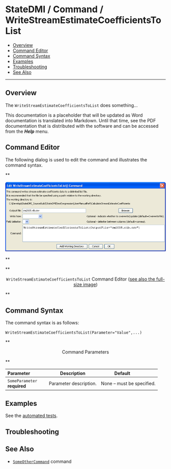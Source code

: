 # StateDMI / Command / WriteStreamEstimateCoefficientsToList #

* [Overview](#overview)
* [Command Editor](#command-editor)
* [Command Syntax](#command-syntax)
* [Examples](#examples)
* [Troubleshooting](#troubleshooting)
* [See Also](#see-also)

-------------------------

## Overview ##

The `WriteStreamEstimateCoefficientsToList` does something...

This documentation is a placeholder that will be updated as Word documentation is translated into Markdown.
Until that time, see the PDF documentation that is distributed with the software and can be accessed
from the ***Help*** menu.

## Command Editor ##

The following dialog is used to edit the command and illustrates the command syntax.

**<p style="text-align: center;">
![WriteStreamEstimateCoefficientsToList](WriteStreamEstimateCoefficientsToList.png)
</p>**

**<p style="text-align: center;">
`WriteStreamEstimateCoefficientsToList` Command Editor (<a href="../WriteStreamEstimateCoefficientsToList.png">see also the full-size image</a>)
</p>**

## Command Syntax ##

The command syntax is as follows:

```text
WriteStreamEstimateCoefficientsToList(Parameter="Value",...)
```
**<p style="text-align: center;">
Command Parameters
</p>**

| **Parameter**&nbsp;&nbsp;&nbsp;&nbsp;&nbsp;&nbsp;&nbsp;&nbsp;&nbsp;&nbsp;&nbsp;&nbsp; | **Description** | **Default**&nbsp;&nbsp;&nbsp;&nbsp;&nbsp;&nbsp;&nbsp;&nbsp;&nbsp;&nbsp; |
| --------------|-----------------|----------------- |
|`SomeParameter`<br>**required**|Parameter description.|None – must be specified.|

## Examples ##

See the [automated tests](https://github.com/OpenCDSS/cdss-app-statedmi-test/tree/master/test/regression/commands/WriteStreamEstimateCoefficientsToList).

## Troubleshooting ##

## See Also ##

* [`SomeOtherCommand`](../SomeOtherCommand/SomeOtherCommand) command
